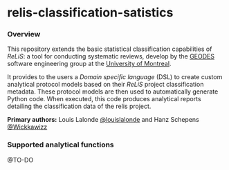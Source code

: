 # relis-classification-satistics

### Overview

This repository extends the basic statistical classification capabilities of *ReLiS*: a tool for conducting systematic reviews, develop by the [GEODES](https://geodes.iro.umontreal.ca/) software engineering group at the [University of Montreal](https://www.umontreal.ca/en/).

It provides to the users a *Domain specific language* (DSL) to create custom analytical protocol models based on their *ReLiS* project classification metadata.
These protocol models are then used to automatically generate Python code. When executed, this code produces analytical reports detailing the classification data of the relis project.

**Primary authors:** Louis Lalonde [@louislalonde](https://github.com/LouisLalonde) and Hanz Schepens [@Wickkawizz](https://github.com/Wickkawizz)

### Supported analytical functions

@TO-DO


